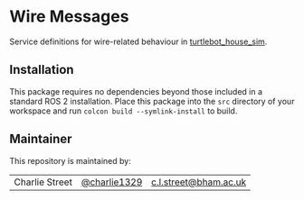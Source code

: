 # Wire Messages

Service definitions for wire-related behaviour in [turtlebot_house_sim](https://github.com/HyPAIR/turtlebot_house_sim).

## Installation
This package requires no dependencies beyond those included in a standard ROS 2 installation.
Place this package into the `src` directory of your workspace and run `colcon build --symlink-install` to build.

## Maintainer

This repository is maintained by:

| | | |
|:---:|:---:|:---:|
| Charlie Street | [@charlie1329](https://github.com/charlie1329) |[c.l.street@bham.ac.uk](mailto:c.l.street@bham.ac.uk?subject=[GitHub]%20Wire%20Messages)|




